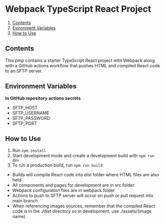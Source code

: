 # Webpack TypeScript React Project

1. [Contents](#contents)
2. [Evironment Variables](#evironment-variables)
3. [How to Use](#how-to-use)

## Contents

This pmp contains a starter TypeScript React project with Webpack along with a GitHub actions workflow that pushes HTML and compiled React code to an SFTP server.

## Environment Variables

**In GitHub repository actions secrets**
- SFTP_HOST
- SFTP_USERNAME
- SFTP_PASSWORD
- SFTP_PORT

## How to Use

1. Run ```npm install```
2. Start development mode and create a development build with ```npm run dev```
3. To run a production build, run ```npm run build```

- Builds will compile React code into dist folder where HTML files are also held
- All components and pages for development are in src folder
- Webpack configuration files are in webpack folder
- Actions to push to SFTP server will occur on push or pull request into main branch
- When referencing images sources, remember that the compiled React code is in the ./dist directory so in development, use ./assets/(image name) 




